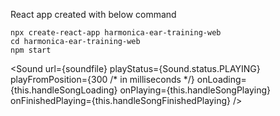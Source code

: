 
React app created with below command

```
npx create-react-app harmonica-ear-training-web
cd harmonica-ear-training-web
npm start
```



<Sound
        url={soundfile}
        playStatus={Sound.status.PLAYING}
        playFromPosition={300 /* in milliseconds */}
        onLoading={this.handleSongLoading}
        onPlaying={this.handleSongPlaying}
        onFinishedPlaying={this.handleSongFinishedPlaying}
      />
	  